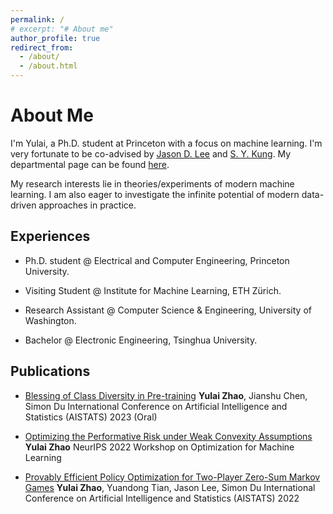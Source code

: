 ```yaml
---
permalink: /
# excerpt: "# About me"
author_profile: true
redirect_from: 
  - /about/
  - /about.html
---
```

# About Me

I'm Yulai, a Ph.D. student at Princeton with a focus on machine learning. I'm very fortunate to be co-advised by [Jason D. Lee](https://jasondlee88.github.io/) and [S. Y. Kung](https://ece.princeton.edu/people/sun-yuan-kung). My departmental page can be found [here](https://ece.princeton.edu/people/yulai-zhao).

My research interests lie in theories/experiments of modern machine learning. I am also eager to investigate the infinite potential of modern data-driven approaches in practice.
<!-- I'm Yulai, a Ph.D. student at Princeton University. My research interests lie in theories/experiments of modern machine learning. I am also eager to apply modern data-driven approaches to practice. -->

## Experiences

* Ph.D. student @ Electrical and Computer Engineering, Princeton University.
<!-- Fortunately advised by Prof [S.Y. Kung](https://ece.princeton.edu/people/sun-yuan-kung) and [Jason D. Lee](https://jasondlee88.github.io/) -->
* Visiting Student @ Institute for Machine Learning, ETH Zürich.
<!-- Hosted by Prof [Aurelien Lucchi](https://t.co/MWMK6o7qIq) -->
* Research Assistant @ Computer Science & Engineering, University of Washington.
<!-- Hosted by Prof [Simon S. Du](https://simonshaoleidu.com/) -->
* Bachelor @ Electronic Engineering, Tsinghua University.

## Publications

* [Blessing of Class Diversity in Pre-training](https://arxiv.org/abs/2209.03447)
**Yulai Zhao**, Jianshu Chen, Simon Du
International Conference on Artificial Intelligence and Statistics (AISTATS) 2023 (Oral)

* [Optimizing the Performative Risk under Weak Convexity Assumptions](https://openreview.net/forum?id=Ut_vApkulkk)
**Yulai Zhao**
NeurIPS 2022 Workshop on Optimization for Machine Learning

* [Provably Efficient Policy Optimization for Two-Player Zero-Sum Markov Games](https://proceedings.mlr.press/v151/zhao22b.html)
**Yulai Zhao**, Yuandong Tian, Jason Lee, Simon Du
International Conference on Artificial Intelligence and Statistics (AISTATS) 2022